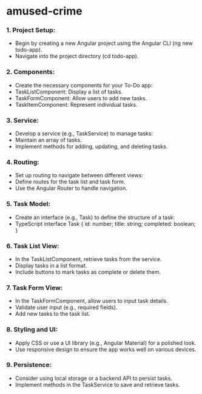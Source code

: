 # amused-crime

### 1. Project Setup:
- Begin by creating a new Angular project using the Angular CLI (ng new todo-app).
- Navigate into the project directory (cd todo-app).

### 2. Components:
- Create the necessary components for your To-Do app:
- TaskListComponent: Display a list of tasks.
- TaskFormComponent: Allow users to add new tasks.
- TaskItemComponent: Represent individual tasks.

### 3. Service:
- Develop a service (e.g., TaskService) to manage tasks:
- Maintain an array of tasks.
- Implement methods for adding, updating, and deleting tasks.

### 4. Routing:
- Set up routing to navigate between different views:
- Define routes for the task list and task form.
- Use the Angular Router to handle navigation.

### 5. Task Model:
- Create an interface (e.g., Task) to define the structure of a task:
- TypeScript
interface Task {
  id: number;
  title: string;
  completed: boolean;
}

### 6. Task List View:
- In the TaskListComponent, retrieve tasks from the service.
- Display tasks in a list format.
- Include buttons to mark tasks as complete or delete them.

### 7. Task Form View:
- In the TaskFormComponent, allow users to input task details.
- Validate user input (e.g., required fields).
- Add new tasks to the task list.

### 8. Styling and UI:
- Apply CSS or use a UI library (e.g., Angular Material) for a polished look.
- Use responsive design to ensure the app works well on various devices.

### 9. Persistence:
- Consider using local storage or a backend API to persist tasks.
- Implement methods in the TaskService to save and retrieve tasks.
